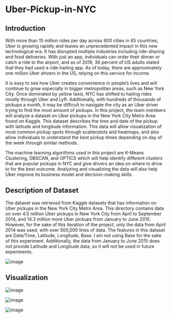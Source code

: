 # Uber-Pickup-in-NYC
## Introduction

With more than 15 million rides per day across 600 cities in 65 countries, Uber is growing rapidly and leaves an unprecedented impact in this new technological era. It has disrupted multiple industries including ride-sharing and food deliveries. With just an app, individuals can order their dinner or catch a ride to the airport, and as of 2019, 36 percent of US adults stated that they had used a ride-hailing app. As of today, there are approximately one million Uber drivers in the US, relying on this service for income. 

It is easy to see how Uber creates convenience in people’s lives and will continue to grow especially in bigger metropolitan areas, such as New York City. Once dominated by yellow taxis, NYC has shifted to hailing rides mostly through Uber and Lyft. Additionally, with hundreds of thousands of pickups a month, it may be difficult to navigate the city as an Uber driver trying to find the most amount of pickups. In this project, the team members will analyze a dataset on Uber pickups in the New York City Metro Area found on Kaggle. This dataset describes the time and date of the pickup with latitude and longitude information. This data will allow visualization of most common pickup spots through scatterplots and heatmaps, and also allow individuals to understand the best pickup times depending on day of the week through similar methods. 

The machine learning algorithms used in this project are K-Means Clustering, DBSCAN, and OPTICS which will help identify different clusters that are popular pickups in NYC and give drivers an idea on where to drive to for the best outcome. Analyzing and visualizing the data will also help Uber improve its business model and decision-making skills.

## Description of Dataset

The dataset was retrieved from Kaggle datasets that has information on Uber pickups in the New York City Metro Area. This directory contains data on over 4.5 million Uber pickups in New York City from April to September 2014, and 14.3 million more Uber pickups from January to June 2015. However, for the sake of this iteration of the project, only the data from April 2014 was used, with over 500,000 lines of data. The features in this dataset are Date/Time, Latitude, Longitude, Base. I am not using Base for the sake of this experiment. Additionally, the data from January to June 2015 does not provide Latitude and Longitude data, so it will not be used in future experiments.

![image](https://github.com/user-attachments/assets/e3071d86-b5b4-4f46-906f-b2ba295954a6)

## Visualization

![image](https://github.com/user-attachments/assets/f484b7fe-5a6f-4abe-9fce-cb95311daa09)

![image](https://github.com/user-attachments/assets/75fc1469-3993-481d-9644-b98502fc5be1)

![image](https://github.com/user-attachments/assets/162fc857-7989-43e8-8e35-40bbe4989ceb)









